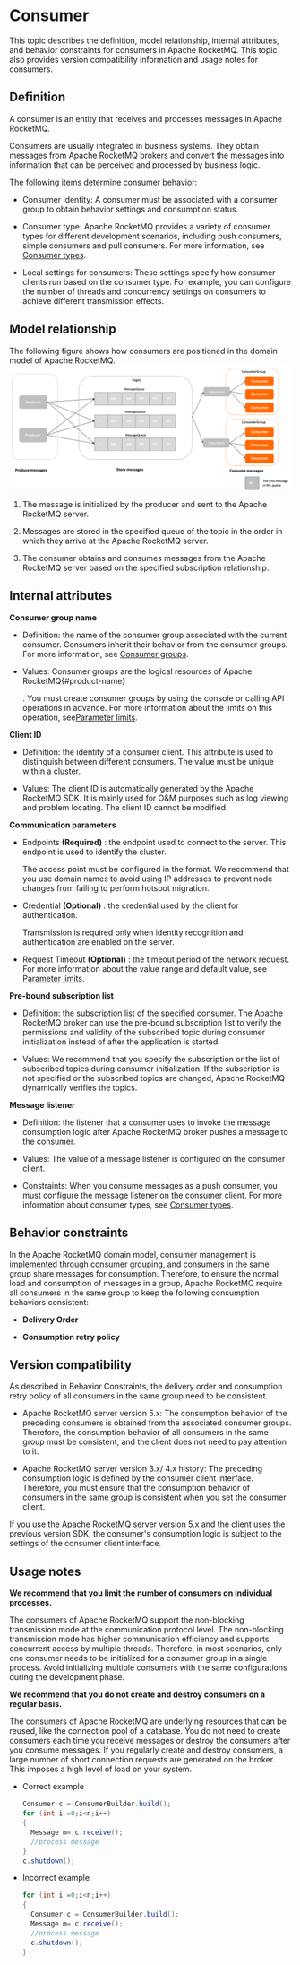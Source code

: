 # Consumer

This topic describes the definition, model relationship, internal attributes, and behavior constraints for consumers in Apache RocketMQ. This topic also provides version compatibility information and usage notes for consumers.

## Definition

A consumer is an entity that receives and processes messages in Apache RocketMQ.

Consumers are usually integrated in business systems. They obtain messages from Apache RocketMQ brokers and convert the messages into information that can be perceived and processed by business logic.

The following items determine consumer behavior:

* Consumer identity: A consumer must be associated with a consumer group to obtain behavior settings and consumption status.

* Consumer type: Apache RocketMQ provides a variety of consumer types for different development scenarios, including push consumers, simple consumers and pull consumers. For more information, see [Consumer types](../04-功能行为/06consumertype.md).

* Local settings for consumers: These settings specify how consumer clients run based on the consumer type. For example, you can configure the number of threads and concurrency settings on consumers to achieve different transmission effects.

## Model relationship

The following figure shows how consumers are positioned in the domain model of Apache RocketMQ.![Consumers](../picture/v5/archiforconsumer.png)

1. The message is initialized by the producer and sent to the Apache RocketMQ server.

2. Messages are stored in the specified queue of the topic in the order in which they arrive at the Apache RocketMQ server.

3. The consumer obtains and consumes messages from the Apache RocketMQ server based on the specified subscription relationship.



## Internal attributes

**Consumer group name**

* Definition: the name of the consumer group associated with the current consumer. Consumers inherit their behavior from the consumer groups. For more information, see [Consumer groups](./07consumergroup.md).

* Values: Consumer groups are the logical resources of Apache RocketMQ{#product-name}

  . You must create consumer groups by using the console or calling API operations in advance. For more information about the limits on this operation, see[Parameter limits](../01-基础介绍/03limits.md).

**Client ID**

* Definition: the identity of a consumer client. This attribute is used to distinguish between different consumers. The value must be unique within a cluster.

* Values: The client ID is automatically generated by the Apache RocketMQ SDK. It is mainly used for O\&M purposes such as log viewing and problem locating. The client ID cannot be modified.



**Communication parameters**

* Endpoints **(Required)** : the endpoint used to connect to the server. This endpoint is used to identify the cluster.

  The access point must be configured in the format. We recommend that you use domain names to avoid using IP addresses to prevent node changes from failing to perform hotspot migration.


* Credential **(Optional)** : the credential used by the client for authentication.

  Transmission is required only when identity recognition and authentication are enabled on the server.


* Request Timeout **(Optional)** : the timeout period of the network request. For more information about the value range and default value, see [Parameter limits](../01-基础介绍/03limits.md).


**Pre-bound subscription list**

* Definition: the subscription list of the specified consumer. The Apache RocketMQ broker can use the pre-bound subscription list to verify the permissions and validity of the subscribed topic during consumer initialization instead of after the application is started.

* Values: We recommend that you specify the subscription or the list of subscribed topics during consumer initialization. If the subscription is not specified or the subscribed topics are changed, Apache RocketMQ dynamically verifies the topics.

**Message listener**

* Definition: the listener that a consumer uses to invoke the message consumption logic after Apache RocketMQ broker pushes a message to the consumer.

* Values: The value of a message listener is configured on the consumer client.

* Constraints: When you consume messages as a push consumer, you must configure the message listener on the consumer client. For more information about consumer types, see [Consumer types](../04-功能行为/06consumertype.md).



## Behavior constraints 


In the Apache RocketMQ domain model, consumer management is implemented through consumer grouping, and consumers in the same group share messages for consumption. Therefore, to ensure the normal load and consumption of messages in a group, Apache RocketMQ require all consumers in the same group to keep the following consumption behaviors consistent:

* **Delivery Order**

* **Consumption retry policy**




## Version compatibility 

As described in Behavior Constraints, the delivery order and consumption retry policy of all consumers in the same group need to be consistent.

* Apache RocketMQ server version 5.x: The consumption behavior of the preceding consumers is obtained from the associated consumer groups. Therefore, the consumption behavior of all consumers in the same group must be consistent, and the client does not need to pay attention to it.

* Apache RocketMQ server version 3.x/ 4.x history: The preceding consumption logic is defined by the consumer client interface. Therefore, you must ensure that the consumption behavior of consumers in the same group is consistent when you set the consumer client.


If you use the Apache RocketMQ server version 5.x and the client uses the previous version SDK, the consumer's consumption logic is subject to the settings of the consumer client interface.


## Usage notes 


**We recommend that you limit the number of consumers on individual processes.**

The consumers of Apache RocketMQ support the non-blocking transmission mode at the communication protocol level. The non-blocking transmission mode has higher communication efficiency and supports concurrent access by multiple threads. Therefore, in most scenarios, only one consumer needs to be initialized for a consumer group in a single process. Avoid initializing multiple consumers with the same configurations during the development phase.

**We recommend that you do not create and destroy consumers on a regular basis.**

The consumers of Apache RocketMQ are underlying resources that can be reused, like the connection pool of a database. You do not need to create consumers each time you receive messages or destroy the consumers after you consume messages. If you regularly create and destroy consumers, a large number of short connection requests are generated on the broker. This imposes a high level of load on your system.

* Correct example

  ```java
  Consumer c = ConsumerBuilder.build();
  for (int i =0;i<n;i++)
  {
    Message m= c.receive();
    //process message
  }
  c.shutdown();
  ```

  

* Incorrect example

  ```java
  for (int i =0;i<n;i++)
  {
    Consumer c = ConsumerBuilder.build();
    Message m= c.receive();
    //process message
    c.shutdown();
  }
  ```

  



